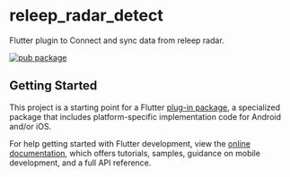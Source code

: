 # releep_radar_detect

Flutter plugin to Connect and sync data from releep radar.

[![pub package](https://img.shields.io/badge/pub-v0.1.5-blue)](https://pub.dev/packages/releep_radar_connect)

## Getting Started

This project is a starting point for a Flutter
[plug-in package](https://flutter.dev/to/develop-plugins),
a specialized package that includes platform-specific implementation code for
Android and/or iOS.

For help getting started with Flutter development, view the
[online documentation](https://docs.flutter.dev), which offers tutorials,
samples, guidance on mobile development, and a full API reference.

